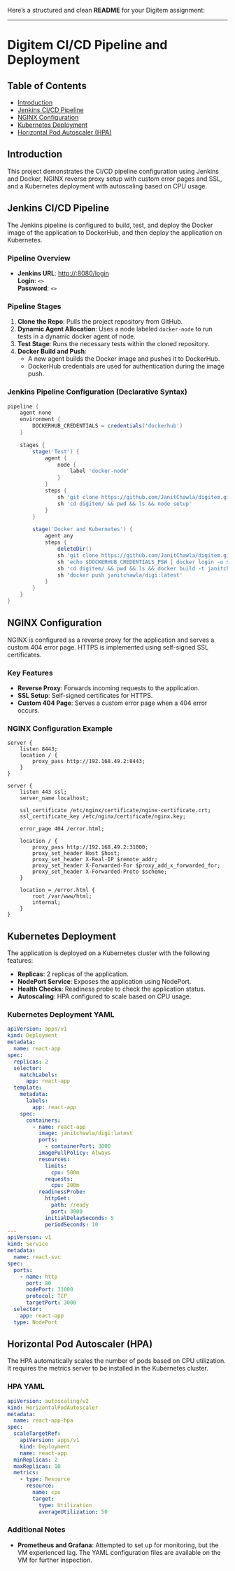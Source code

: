 Here’s a structured and clean **README** for your Digitem assignment:

---

# Digitem CI/CD Pipeline and Deployment

## Table of Contents
- [Introduction](#introduction)
- [Jenkins CI/CD Pipeline](#jenkins-cicd-pipeline)
- [NGINX Configuration](#nginx-configuration)
- [Kubernetes Deployment](#kubernetes-deployment)
- [Horizontal Pod Autoscaler (HPA)](#horizontal-pod-autoscaler-hpa)

## Introduction

This project demonstrates the CI/CD pipeline configuration using Jenkins and Docker, NGINX reverse proxy setup with custom error pages and SSL, and a Kubernetes deployment with autoscaling based on CPU usage. 

## Jenkins CI/CD Pipeline

The Jenkins pipeline is configured to build, test, and deploy the Docker image of the application to DockerHub, and then deploy the application on Kubernetes. 

### Pipeline Overview

- **Jenkins URL**: [http://<IP>:8080/login](http://1237:8080/login)  
  **Login**: `<>`  
  **Password**: `<>`

### Pipeline Stages

1. **Clone the Repo**: Pulls the project repository from GitHub.
2. **Dynamic Agent Allocation**: Uses a node labeled `docker-node` to run tests in a dynamic docker agent of node.
3. **Test Stage**: Runs the necessary tests within the cloned repository.
4. **Docker Build and Push**: 
    - A new agent builds the Docker image and pushes it to DockerHub.
    - DockerHub credentials are used for authentication during the image push.

### Jenkins Pipeline Configuration (Declarative Syntax)

```groovy
pipeline {
    agent none
    environment {
        DOCKERHUB_CREDENTIALS = credentials('dockerhub')
    }

    stages {
        stage('Test') {
            agent {
                node {
                    label 'docker-node'
                }
            }
            steps {
                sh 'git clone https://github.com/JanitChawla/digitem.git'
                sh 'cd digitem/ && pwd && ls && node setup'
            }
        }

        stage('Docker and Kubernetes') {
            agent any
            steps {
                deleteDir()
                sh 'git clone https://github.com/JanitChawla/digitem.git'
                sh 'echo $DOCKERHUB_CREDENTIALS_PSW | docker login -u $DOCKERHUB_CREDENTIALS_USR --password-stdin'
                sh 'cd digitem/ && pwd && ls && docker build -t janitchawla/digi:latest .'
                sh 'docker push janitchawla/digi:latest'
            }
        }
    }
}
```

## NGINX Configuration

NGINX is configured as a reverse proxy for the application and serves a custom 404 error page. HTTPS is implemented using self-signed SSL certificates.

### Key Features
- **Reverse Proxy**: Forwards incoming requests to the application.
- **SSL Setup**: Self-signed certificates for HTTPS.
- **Custom 404 Page**: Serves a custom error page when a 404 error occurs.

### NGINX Configuration Example

```nginx
server {
    listen 8443;
    location / {
        proxy_pass http://192.168.49.2:8443;
    }
}

server {
    listen 443 ssl;
    server_name localhost;

    ssl_certificate /etc/nginx/certificate/nginx-certificate.crt;
    ssl_certificate_key /etc/nginx/certificate/nginx.key;

    error_page 404 /error.html;

    location / {
        proxy_pass http://192.168.49.2:31000;
        proxy_set_header Host $host;
        proxy_set_header X-Real-IP $remote_addr;
        proxy_set_header X-Forwarded-For $proxy_add_x_forwarded_for;
        proxy_set_header X-Forwarded-Proto $scheme;
    }

    location = /error.html {
        root /var/www/html;
        internal;
    }
}
```

## Kubernetes Deployment

The application is deployed on a Kubernetes cluster with the following features:
- **Replicas**: 2 replicas of the application.
- **NodePort Service**: Exposes the application using NodePort.
- **Health Checks**: Readiness probe to check the application status.
- **Autoscaling**: HPA configured to scale based on CPU usage.

### Kubernetes Deployment YAML

```yaml
apiVersion: apps/v1
kind: Deployment
metadata:
  name: react-app
spec:
  replicas: 2
  selector:
    matchLabels:
      app: react-app
  template:
    metadata:
      labels:
        app: react-app
    spec:
      containers:
        - name: react-app
          image: janitchawla/digi:latest
          ports:
            - containerPort: 3000
          imagePullPolicy: Always
          resources:
            limits:
              cpu: 500m
            requests:
              cpu: 200m
          readinessProbe:
            httpGet:
              path: /ready
              port: 3000
            initialDelaySeconds: 5
            periodSeconds: 10
---
apiVersion: v1
kind: Service
metadata:
  name: react-svc
spec:
  ports:
    - name: http
      port: 80
      nodePort: 31000
      protocol: TCP
      targetPort: 3000
  selector:
    app: react-app
  type: NodePort
```

## Horizontal Pod Autoscaler (HPA)

The HPA automatically scales the number of pods based on CPU utilization. It requires the metrics server to be installed in the Kubernetes cluster.

### HPA YAML

```yaml
apiVersion: autoscaling/v2
kind: HorizontalPodAutoscaler
metadata:
  name: react-app-hpa
spec:
  scaleTargetRef:
    apiVersion: apps/v1
    kind: Deployment
    name: react-app
  minReplicas: 2
  maxReplicas: 10
  metrics:
    - type: Resource
      resource:
        name: cpu
        target:
          type: Utilization
          averageUtilization: 50
```

### Additional Notes
- **Prometheus and Grafana**: Attempted to set up for monitoring, but the VM experienced lag. The YAML configuration files are available on the VM for further inspection.